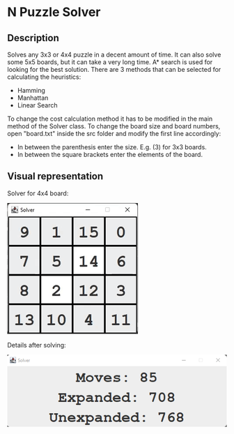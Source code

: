 # N Puzzle Solver

## Description
Solves any 3x3 or 4x4 puzzle in a decent amount of time. It can also solve some 5x5 boards, but it can take a very long time.
A* search is used for looking for the best solution. There are 3 methods that can be selected for calculating the heuristics:
- Hamming
- Manhattan
- Linear Search

To change the cost calculation method it has to be modified in the main method of the Solver class.
To change the board size and board numbers, open "board.txt" inside the src folder and modify the first line accordingly:
- In between the parenthesis enter the size. E.g. (3) for 3x3 boards.
- In between the square brackets enter the elements of the board.

## Visual representation
Solver for 4x4 board:

![4x4 Solver](Solver.gif)

Details after solving:

![4x4 Solver](SolverSS.png)